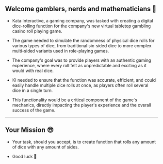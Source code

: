 ## Welcome gamblers, nerds and mathematicians 🎲


- Kata Interactive, a gaming company, was tasked with creating a digital dice-rolling function for the company's new virtual tabletop gambling casino roll playing game. 

- The game needed to simulate the randomness of physical dice rolls for various types of dice, from traditional six-sided dice to more complex multi-sided variants used in role-playing games. 

- The company's goal was to provide players with an authentic gaming experience, where every roll felt as unpredictable and exciting as it would with real dice. 

- KI needed to ensure that the function was accurate, efficient, and could easily handle multiple dice rolls at once, as players often roll several dice in a single turn. 

- This functionality would be a critical component of the game's mechanics, directly impacting the player's experience and the overall success of the game.

-------------------------------------------------------

## Your Mission 😎

- Your task, should you accept, is to create function that rolls any amount of dice with any amount of sides.

- Good luck 🤞